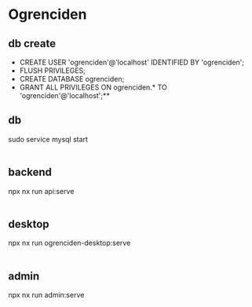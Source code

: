 # Ogrenciden

## db create <br />
- CREATE USER 'ogrenciden'@'localhost' IDENTIFIED BY 'ogrenciden';
- FLUSH PRIVILEGES;
- CREATE DATABASE ogrenciden;
- GRANT ALL PRIVILEGES ON ogrenciden.* TO 'ogrenciden'@'localhost';**

## db <br />
sudo service mysql start <br /> <br />

## backend  <br />
npx nx run api:serve <br /><br />

## desktop <br />
npx nx run ogrenciden-desktop:serve <br /><br />

## admin <br />
npx nx run admin:serve <br /><br />
